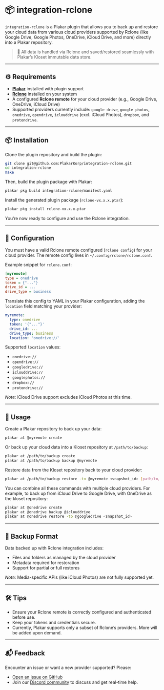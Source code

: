 # 📦 integration-rclone

`integration-rclone` is a Plakar plugin that allows you to back up and restore your cloud data from various cloud providers supported by Rclone (like Google Drive, Google Photos, OneDrive, iCloud Drive, and more) directly into a Plakar repository.

> 🔐 All data is handled via Rclone and saved/restored seamlessly with Plakar’s Kloset immutable data store.

---

## ⚙️ Requirements

* [**Plakar**](https://github.com/PlakarKorp/plakar) installed with plugin support
* [**Rclone**](https://rclone.org/install/) installed on your system
* A configured **Rclone remote** for your cloud provider (e.g., Google Drive, OneDrive, iCloud Drive)
* Supported providers currently include: `google drive`, `google photos`, `onedrive`, `opendrive`, `iclouddrive` (excl. iCloud Photos), `dropbox`, and `protondrive`.

---

## 📦 Installation

Clone the plugin repository and build the plugin:

```bash
git clone git@github.com:PlakarKorp/integration-rclone.git
cd integration-rclone
make
```

Then, build the plugin package with Plakar:

```bash
plakar pkg build integration-rclone/manifest.yaml
```

Install the generated plugin package (`rclone-vx.x.x.ptar`):

```bash
plakar pkg install rclone-vx.x.x.ptar
```

You’re now ready to configure and use the Rclone integration.

---

## 🔧 Configuration

You must have a valid Rclone remote configured (`rclone config`) for your cloud provider. The remote config lives in `~/.config/rclone/rclone.conf`.

Example snippet for `rclone.conf`:

```ini
[myremote]
type = onedrive
token = {"..."}
drive_id = ...
drive_type = business
```

Translate this config to YAML in your Plakar configuration, adding the `location` field matching your provider:

```yaml
myremote:
  type: onedrive
  token: '{"..."}'
  drive_id: ...
  drive_type: business
  location: 'onedrive://'
```

Supported `location` values:

* `onedrive://`
* `opendrive://`
* `googledrive://`
* `iclouddrive://`
* `googlephotos://`
* `dropbox://`
* `protondrive://`

*Note:* iCloud Drive support excludes iCloud Photos at this time.

---

## 🚀 Usage

Create a Plakar repository to back up your data:

```bash
plakar at @myremote create
```

Or back up your cloud data into a Kloset repository at `/path/to/backup`:

```bash
plakar at /path/to/backup create
plakar at /path/to/backup backup @myremote
```

Restore data from the Kloset repository back to your cloud provider:

```bash
plakar at /path/to/backup restore -to @myremote <snapshot_id> [path/to/file]
```

You can combine all these commands with multiple cloud providers. For example, to back up from iCloud Drive to Google Drive, with OneDrive as the kloset repository:

```bash
plakar at @onedrive create
plakar at @onedrive backup @iclouddrive
plakar at @onedrive restore -to @googledrive <snapshot_id>
```
---

## 📂 Backup Format

Data backed up with Rclone integration includes:

* Files and folders as managed by the cloud provider
* Metadata required for restoration
* Support for partial or full restores

*Note:* Media-specific APIs (like iCloud Photos) are not fully supported yet.

---

## 🛠️ Tips

* Ensure your Rclone remote is correctly configured and authenticated before use.
* Keep your tokens and credentials secure.
* Currently, Plakar supports only a subset of Rclone’s providers. More will be added upon demand.

---

## 📬 Feedback

Encounter an issue or want a new provider supported? Please:

* [Open an issue on GitHub](https://github.com/PlakarKorp/plakar/issues/new?title=Rclone%20integration%20issue)
* Join our [Discord community](https://discord.gg/uuegtnF2Q5) to discuss and get real-time help.
